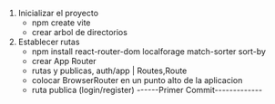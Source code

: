 1) Inicializar el proyecto
    - npm create vite
    - crear arbol de directorios
2) Establecer rutas
    - npm install react-router-dom localforage match-sorter sort-by    
    - crear App Router 
    - rutas y publicas, auth/app | Routes,Route
    - colocar BrowserRouter en un punto alto de la aplicacion 
    - ruta publica (login/register)
------Primer Commit-------------